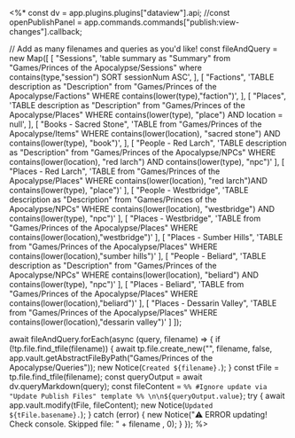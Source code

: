 <%*
const dv = app.plugins.plugins["dataview"].api;
//const openPublishPanel = app.commands.commands["publish:view-changes"].callback;

// Add as many filenames and queries as you'd like!
const fileAndQuery = new Map([
  [
    "Sessions",
    'table summary as "Summary" from "Games/Princes of the Apocalypse/Sessions" where contains(type,"session") SORT sessionNum ASC',
  ],
  [
    "Factions",
    'TABLE description as "Description" from "Games/Princes of the Apocalypse/Factions" WHERE contains(lower(type),"faction")',
  ],
  [
    "Places",
    'TABLE description as "Description" from "Games/Princes of the Apocalypse/Places" WHERE contains(lower(type), "place") AND location = null',
  ],
  [
    "Books - Sacred Stone",
    'TABLE from "Games/Princes of the Apocalypse/Items" WHERE contains(lower(location), "sacred stone") AND contains(lower(type), "book")',
  ],
  [
    "People - Red Larch",
    'TABLE description as "Description" from "Games/Princes of the Apocalypse/NPCs" WHERE contains(lower(location), "red larch") AND contains(lower(type), "npc")'
  ],
  [
    "Places - Red Larch",
    'TABLE from "Games/Princes of the Apocalypse/Places" WHERE contains(lower(location), "red larch")AND contains(lower(type), "place")'
  ],
  [
    "People - Westbridge",
    'TABLE description as "Description" from "Games/Princes of the Apocalypse/NPCs" WHERE contains(lower(location), "westbridge") AND contains(lower(type), "npc")'
  ],
  [
    "Places - Westbridge",
    'TABLE from "Games/Princes of the Apocalypse/Places" WHERE contains(lower(location),"westbridge")'
  ],
  [
    "Places - Sumber Hills",
    'TABLE from "Games/Princes of the Apocalypse/Places" WHERE contains(lower(location),"sumber hills")'
  ],
    [
    "People - Beliard",
    'TABLE description as "Description" from "Games/Princes of the Apocalypse/NPCs" WHERE contains(lower(location), "beliard") AND contains(lower(type), "npc")'
  ],
  [
    "Places - Beliard",
    'TABLE from "Games/Princes of the Apocalypse/Places" WHERE contains(lower(location),"beliard")'
  ],
  [
	"Places - Dessarin Valley",
	'TABLE from "Games/Princes of the Apocalypse/Places" WHERE contains(lower(location),"dessarin valley")'
  ]
]);

await fileAndQuery.forEach(async (query, filename) => {
  if (!tp.file.find_tfile(filename)) {
    await tp.file.create_new("", filename, false, app.vault.getAbstractFileByPath("Games/Princes of the Apocalypse/Queries"));
    new Notice(`Created ${filename}.`);
  }
  const tFile = tp.file.find_tfile(filename);
  const queryOutput = await dv.queryMarkdown(query);
  const fileContent = `%% #Ignore update via "Update Publish Files" template %% \n\n${queryOutput.value}`;
  try {
    await app.vault.modify(tFile, fileContent);
    new Notice(`Updated ${tFile.basename}.`);
  } catch (error) {
    new Notice("⚠️ ERROR updating! Check console. Skipped file: " + filename , 0);
  }
});
%>